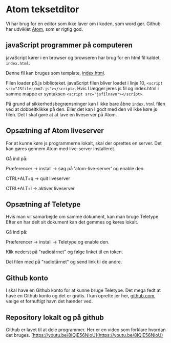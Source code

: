 # Atom teksetditor
Vi har brug for en editor som ikke laver om i koden, som word gør. Github har udviklet [Atom](https://atom.io/), som er rigtig god.


## javaScript programmer på computeren
javaScript kører i en browser og browseren har brug for en html fil kaldet, `index.html`.

Denne fil kan bruges som template, [index.html](index.html).

Filen loader p5.js biblioteket. javaScript filen bliver loadet i linje 10, `<script src="JSfiler/mm2.js"></script>`. Hvis I lægger jeres js fil og index.html i samme mappe er syntaksen `<script src="jsfilnavn"></script>`.

På grund af sikkerhedsbegrænsninger kan I ikke bare åbne `index.html` filen ved at dobbeltklikke på den. Eller det kan I godt med den vil ikke køre js filen. Det I skal gøre at at lave en liveserver på Atom.

## Opsætning af Atom liveserver
For at kunne køre js programmerne lokalt, skal der oprettes en server. Det kan gøres gennem Atom med live-server installeret.

Gå ind på:

Præferencer -> install -> søg på 'atom-live-server' og enable den.

CTRL+ALT+q -> quit liveserver

CTRL+ALT+l -> aktiver liveserver

## Opsætning af Teletype

Hvis man vil samarbejde om samme dokument, kan man bruge Teletype. Efter en har delt sit dokument kan det gemmes og køres lokalt.

Gå ind på:

Præferencer -> install -> Teletype og enable den.

Klik nederst på "radiotårnet" og følge linket til en token.

Del filen med på "radiotårnet" og send link til de andre.

## Github konto
I skal have en Github konto for at kunne bruge Teletype. Det mega fedt at have en Github konto og det er gratis. I kan oprette jer her, [github.com](https://github.com/), vælge et fornuftigt havn det hænder ved.

## Repository lokalt og på github
Github er lavet til at dele programmer. Her er en video som forklare hvordan det bruges.
[https://youtu.be/8IQjE56NIoU](https://youtu.be/8IQjE56NIoU)
